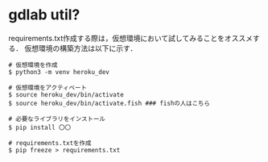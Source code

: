 # gdlab util?

requirements.txt作成する際は，仮想環境において試してみることをオススメする．
仮想環境の構築方法は以下に示す．

```
# 仮想環境を作成
$ python3 -m venv heroku_dev

# 仮想環境をアクティベート
$ source heroku_dev/bin/activate
$ source heroku_dev/bin/activate.fish ### fishの人はこちら

# 必要なライブラリをインストール
$ pip install 〇〇

# requirements.txtを作成
$ pip freeze > requirements.txt
```